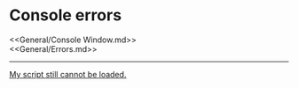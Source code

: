 # Console errors

<<General/Console Window.md>>  
<<General/Errors.md>>  

---  

[My script still cannot be loaded.](Base%20Type.md)
